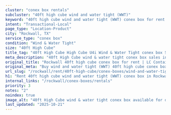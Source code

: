 ```yaml
---
cluster: "conex box rentals"
subcluster: "40ft high cube wind and water tight (WWT)"
keyword: "40ft high cube wind and water tight (WWT) conex box for rent Rockwall, TX"
intent: "Transactional-Local"
page_type: "Location-Product"
city: "Rockwall, TX"
service_type: "conex box"
condition: "Wind & Water Tight"
size: "40ft High Cube"
title_tag: "40ft High Cube High Cube U4i Wind & Water Tight conex box Sales in Rockwall | LC Container"
meta_description: "40ft High Cube wind & water tight conex box sales in Rockwall. High cube containers with extra height. Fast delivery, competitive pricing. Serving conex boxes area. Quote ID: X29. Call (214) 524-4168 for your free quote today."
original_title: "Rockwall 40ft high cube conex box for rent | LC Container"
original_meta: "Buy wind and water tight (WWT) 40ft high cube conex box rent with local delivery in Rockwall, TX. LC Container — local Since 2003. Request a fast quote today."
url_slug: "/rockwall/rent/40ft-high-cube/conex-boxes/wind-and-water-tight-wwt"
h1: "Rent 40ft high cube wind and water tight (WWT) conex box in Rockwall"
internal_links: "/rockwall/conex-boxes/rentals"
priority: 3
notes: "2"
noindex: true
image_alt: "40ft High Cube wind & water tight conex box available for delivery in Rockwall"
last_updated: "2025-10-21"
---
```


<!-- TODO: Add unique city/inventory copy, images, and internal links here. -->
